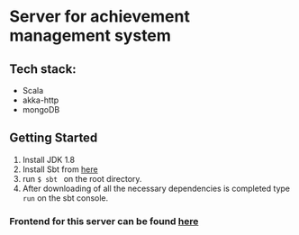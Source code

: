 # Server for achievement management system
 
## Tech stack:
 * Scala
 * akka-http
 * mongoDB

## Getting Started
1. Install JDK 1.8
2. Install Sbt from [here](https://www.scala-sbt.org/)
3. run ```$ sbt ``` on the root directory.
4. After downloading of all the necessary dependencies is completed type ```run``` on the sbt console.




### Frontend for this server can be found [here](https://github.com/BitsPleaseMSI/achievement-ms-frontend)


